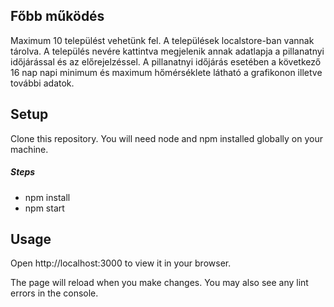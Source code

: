 ## Főbb működés
Maximum 10 települést vehetünk fel.
A települések localstore-ban vannak tárolva.
A település nevére kattintva megjelenik annak adatlapja a pillanatnyi időjárással és az előrejelzéssel. A pillanatnyi időjárás esetében a következő 16 nap napi minimum és maximum hőmérséklete látható a grafikonon illetve további adatok.

<h2>Setup</h2>
<p>Clone this repository. You will need node and npm installed globally on your machine.</p>

<h5>Steps</h5>

<ul>
	<li>npm install</li>
	<li>npm start</li>
</ul>

<h2>Usage</h2>
<p>Open http://localhost:3000 to view it in your browser.</p>
<p>The page will reload when you make changes. You may also see any lint errors in the console.</p>
